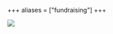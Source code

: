 +++
aliases = ["fundraising"]
+++

<div class="container_coorg">
	<div class="button"> <a href="https://www.zeffy.com/ticketing/soiree-spin"><img src="/img/SoireeSpin.jpg"></a> </div> 
</div>
